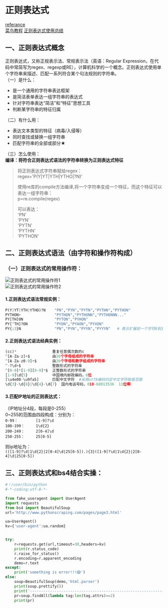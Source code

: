 # 正则表达式

[referance](https://blog.csdn.net/zhangzeyuaaa/article/details/50390333)  
[菜鸟教程](https://www.runoob.com/python/python-reg-expressions.html)
[正则表达式使用总结](https://blog.csdn.net/JOJOY_tester/article/details/71156117)

## 一、正则表达式概念
正则表达式，又称正规表示法、常规表示法（英语：Regular Expression，在代码中常简写为regex、regexp或RE），计算机科学的一个概念。正则表达式使用单个字符串来描述、匹配一系列符合某个句法规则的字符串。  
（一）是什么：  
* 是一个通用的字符串表达框架
* 是简洁表单表达一组字符串的表达式
* 针对字符串表达“简洁”和“特征”思想工具
* 判断某字符串的特征归属  

（二）有什么用：
* 表达文本类型的特征（病毒/入侵等）
* 同时查找或替换一组字符串
* 匹配字符串的全部或部分★  

（三）怎么使用：  
**编译：将符合正则表达式语法的字符串转换为正则表达式特征**  
> 将正则表达式字符串赋给regex：  
> regex='P(Y|YT|YTH|YTHO|?N)'  
> 
> 使用re库的compile方法编译,将一个字符串变成一个特征，而这个特征可以表达一组字符串：  
> p=re.compile(regex)  
> 
> 可以表达：  
> 'PN'  
> 'PYN'  
> 'PYTN'  
> 'PYTHN'  
> 'PYTHON'  

## 二、正则表达式语法（由字符和操作符构成）

### （一）正则表达式的常用操作符：
![正则表达式的常用操作符1](https://img-blog.csdn.net/20170323202311025)  
![正则表达式的常用操作符2](https://img-blog.csdn.net/20170323204916037)

#### 1.正则表达式语法常规实例：  
```python
P(Y|YT|YTH|YTHO)?N    "PN","PYN","PYTN","PYTHN","PYTHON"
PYTHON+               "PYTHON","PYTHONN","PYTHONNN..."
PY[TH]ON              "PYTON","PYHON"
PY[^TH]?ON            "PYON","PYAON","PYXON"
PY{:3}N               "PN","PYN","PYYN","PYYYN"   # 表示扩展前一个字符0到3次，含3次
```
#### 2.正则表达式语法经典实例：  
```python
(cc)*                重复任意偶次数的c
^[A-Za-z]+$          由26个字母组成的字符串
^[A-Za-z0-9]+$       由26个字母和数字组成的字符串
^-?\d+$              整数形式的字符串
^[0-9]*[1-9][0-9]*$  正整数形式的字符串
[1-9]\d{5}           中国境内邮政编码，6位
[\u4e00-\u9fa5]      匹配中文字符  #采用utf8编码约定中文字符取值范围
\d{3}-\d{8}|\d{4}-\d{7}  国内电话号码，010-68913536  11位啊
```

#### 3.匹配IP地址的正则表达式：  
（IP地址分4段，每段是0-255）  
0~255的范围由四段构成：分别为：  
`0-99：        [1-9]?\d`  
`100-199：     1\d{2}`  
`200-249：     2[0-4]\d`  
`250-255：     25[0-5]`

则ip地址为：  
`(([1-9]?\d|1\d{2}|2[0-4]\d|25[0-5]).){3}([1-9]?\d|1\d{2}|2[0-4]\d|25[0-5])`


## 三、正则表达式和bs4结合实操：

```python
#！/user/bin/python
#-*-coding:utf-8-*-

from fake_useragent import UserAgent
import requests
from bs4 import BeautifulSoup
url='http://www.pythonscraping.com/pages/page3.html'

ua=UserAgent()
kv={'user-agent':ua.random}


try:
    r=requests.get(url,timeout=30,headers=kv)
    print(r.status_code)
    r.raise_for_status()
    r.encoding=r.apparent_encoding
    demo=r.text
except:
    print('something is error!!!😱')
else:
    soup=BeautifulSoup(demo,'html.parser')
    print(soup.prettify())
    print('----------------------------------------------------------------')
    pr=soup.findAll(lambda tag:len(tag.attrs)==2)
    print(pr)
```
